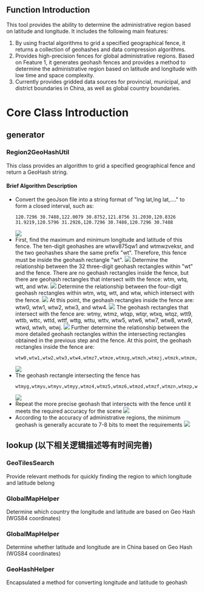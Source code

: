 
## Function Introduction
This tool provides the ability to determine the administrative region based on latitude and longitude. It includes the following main features:

1) By using fractal algorithms to grid a specified geographical fence, it returns a collection of geohashes and data compression algorithms.
2) Provides high-precision fences for global administrative regions. Based on Feature 1, it generates geohash fences and provides a method to determine the administrative region based on latitude and longitude with low time and space complexity.
3) Currently provides gridded data sources for provincial, municipal, and district boundaries in China, as well as global country boundaries.

# Core Class Introduction
## generator
### Region2GeoHashUtil
This class provides an algorithm to grid a specified geographical fence and return a GeoHash string.
#### Brief Algorithm Description
+ Convert the geoJson file into a string format of "lng lat,lng lat,...." to form a closed interval, such as:
  ```
  120.7296 30.7488,122.0079 30.8752,121.8756 31.2030,120.8326 31.9219,120.5796 31.2926,120.7296 30.7488,120.7296 30.7488
  ```
  ![](./img/1.png)
+ First, find the maximum and minimum longitude and latitude of this fence. The ten-digit geohashes are wtwv875qw1 and wtmwzveksr, and the two geohashes share the same prefix "wt". Therefore, this fence must be inside the geohash rectangle "wt".
  ![](./img/2.png)
  Determine the relationship between the 32 three-digit geohash rectangles within "wt" and the fence. There are no geohash rectangles inside the fence, but there are geohash rectangles that intersect with the fence: wtm, wtq, wtt, and wtw.
  ![](./img/3.png)
  Determine the relationship between the four-digit geohash rectangles within wtm, wtq, wtt, and wtw, which intersect with the fence.
  ![](./img/4.png)
  At this point, the geohash rectangles inside the fence are: wtw0, wtw1, wtw2, wtw3, and wtw4.
  ![](./img/5.png)
  The geohash rectangles that intersect with the fence are: wtmy, wtmz, wtqp, wtqr, wtxq, wtqz, wtt9, wttb, wttc, wttd, wttf, wttg, wttu, wttv, wtw5, wtw6, wtw7, wtw8, wtw9, wtwd, wtwh, wtwj.
  ![](./img/6.png)
  Further determine the relationship between the more detailed geohash rectangles within the intersecting rectangles obtained in the previous step and the fence.
  At this point, the geohash rectangles inside the fence are:
  ```
  wtw0,wtw1,wtw2,wtw3,wtw4,wtmz7,wtmze,wtmzg,wtmzh,wtmzj,wtmzk,wtmzm,wtmzq,wtmzr,wtmzs,wtmzt,wtmzu,wtmzv,wtmzw,wtmzx,wtmzy,wtmzz,wtqp2,wtqp3,wtqp6,wtqp7,wtqp8,wtqp9,wtqpb,wtqpc,wtqpd,wtqpe,wtqpf,wtqpg,wtqpk,wtqpm,wtqpq,wtqpr,wtqps,wtqpt,wtqpu,wtqpv,wtqpw,wtqpx,wtqpy,wtqpz,wtqr8,wtqr9,wtqrb,wtqrc,wtqrd,wtqre,wtqrf,wtqrg,wtqrs,wtqrt,wtqru,wtqrv,wtqrw,wtqrx,wtqry,wtqrz,wtqx8,wtqx9,wtqxb,wtqxc,wtqxf,wtqxg,wtqxu,wtqxv,wtqxy,wttb5,wttb6,wttb7,wttbd,wttbe,wttbf,wttbg,wttbh,wttbj,wttbk,wttbm,wttbn,wttbp,wttbq,wttbr,wttbs,wttbt,wttbu,wttbv,wttbw,wttbx,wttby,wttbz,wttc1,wttc3,wttc4,wttc5,wttc6,wttc7,wttc9,wttcc,wttcd,wttce,wttcf,wttcg,wttch,wttcj,wttck,wttcm,wttcn,wttcp,wttcq,wttcr,wttcs,wttct,wttcu,wttcv,wttcw,wttcx,wttcy,wttcz,wttf1,wttf3,wttf4,wttf5,wttf6,wttf7,wttfd,wttfe,wttff,wttfg,wttfh,wttfj,wttfk,wttfm,wttfn,wttfp,wttfq,wttfr,wttfs,wttft,wttfu,wttfv,wttfw,wttfx,wttfy,wttfz,wttg4,wttg5,wttg7,wttge,wttgh,wttgj,wttgk,wttgm,wttgn,wttgp,wttgq,wttgr,wttgs,wttgt,wttgu,wttgv,wttgw,wttgx,wttgy,wttgz,wttuh,wttuj,wttuk,wttum,wttun,wttup,wttuq,wttur,wttut,wttuv,wttuw,wttux,wttuy,wttuz,wttvn,wtw50,wtw51,wtw52,wtw53,wtw54,wtw55,wtw56,wtw57,wtw58,wtw59,wtw5b,wtw5c,wtw5d,wtw5e,wtw5f,wtw5g,wtw5h,wtw5j,wtw5k,wtw5m,wtw5n,wtw5p,wtw5q,wtw5r,wtw5s,wtw5t,wtw5u,wtw5v,wtw5w,wtw5x,wtw60,wtw61,wtw62,wtw63,wtw64,wtw65,wtw66,wtw67,wtw68,wtw69,wtw6b,wtw6c,wtw6d,wtw6e,wtw6f,wtw6g,wtw6h,wtw6j,wtw6k,wtw6m,wtw6n,wtw6p,wtw6q,wtw6s,wtw6t,wtw70,wtw71,wtw72,wtw74,wtw80,wtw81,wtw82,wtw83,wtw84,wtw85,wtw86,wtw87,wtw88,wtw89,wtw8b,wtw8c,wtw8d,wtw8e,wtw8f,wtw8g,wtw8h,wtw8j,wtw8k,wtw8m,wtw8n,wtw8s,wtw8t,wtw8u,wtw8v,wtw90,wtw91,wtw92,wtw93,wtw94,wtw95,wtw96,wtw97,wtw98,wtw99,wtw9d,wtw9h,wtw9k,wtwd0,wtwh0,wtwh1,wtwh2,wtwh3,wtwh4,wtwh5,wtwh6,wtwh8,wtwh9,wtwhb,wtwhh
  ```
  ![](./img/7.png)
+ The geohash rectangle intersecting the fence has
  ```
  wtmyg,wtmyu,wtmyv,wtmyy,wtmz4,wtmz5,wtmz6,wtmzd,wtmzf,wtmzn,wtmzp,wtqp0,wtqp1,wtqp4,wtqp5,wtqph,wtqpj,wtqpn,wtqpp,wtqr0,wtqr2,wtqr3,wtqr6,wtqr7,wtqrk,wtqrm,wtqrq,wtqrr,wtqx2,wtqx3,wtqx6,wtqxd,wtqxe,wtqxs,wtqxt,wtqxw,wtqxx,wtqxz,wtqz8,wtqzb,wtt9z,wttb1,wttb3,wttb4,wttb9,wttbb,wttbc,wttc0,wttc2,wttc8,wttcb,wttdp,wttf0,wttf2,wttf8,wttf9,wttfc,wttg1,wttg3,wttg6,wttgd,wttgf,wttgg,wttu5,wttu7,wttue,wttus,wttuu,wttvh,wttvj,wttvm,wttvp,wttvq,wttvr,wttvt,wttvw,wtw5y,wtw5z,wtw6r,wtw6u,wtw6v,wtw6w,wtw6x,wtw6y,wtw73,wtw75,wtw76,wtw77,wtw78,wtw79,wtw7b,wtw7h,wtw8p,wtw8q,wtw8r,wtw8w,wtw8y,wtw9b,wtw9c,wtw9e,wtw9f,wtw9g,wtw9j,wtw9m,wtw9n,wtw9s,wtw9t,wtwd1,wtwd2,wtwd3,wtwd4,wtwh7,wtwhc,wtwhd,wtwhe,wtwhf,wtwhj,wtwhk,wtwhm,wtwhn,wtwj0,wtwj1
  ```
  ![](./img/8.png)
+ Repeat the more precise geohash that intersects with the fence until it meets the required accuracy for the scene
  ![](./img/9.png)
+ According to the accuracy of administrative regions, the minimum geohash is generally accurate to 7-8 bits to meet the requirements
  ![](./img/10.png)

## lookup (以下相关逻辑描述等有时间完善)
### GeoTilesSearch
Provide relevant methods for quickly finding the region to which longitude and latitude belong
### GlobalMapHelper
Determine which country the longitude and latitude are based on Geo Hash (WGS84 coordinates)
### GlobalMapHelper
Determine whether latitude and longitude are in China based on Geo Hash (WGS84 coordinates)
### GeoHashHelper
Encapsulated a method for converting longitude and latitude to geohash


